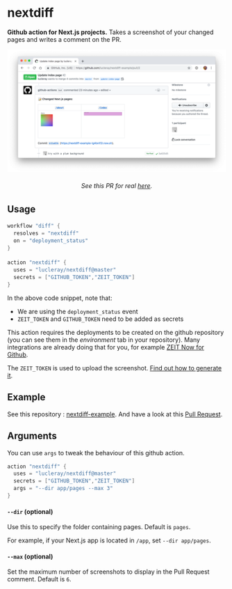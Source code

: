 # nextdiff

**Github action for Next.js projects.** Takes a screenshot of your changed pages and writes a comment on the PR.

<div align="center">
<img src="demo.png" alt="This action comments on the PR with a summary of the changes">

<h6>See this PR for real <a href="https://github.com/lucleray/nextdiff-example/pull/2">here</a>.</h6>
</div>

## Usage

```h
workflow "diff" {
  resolves = "nextdiff"
  on = "deployment_status"
}

action "nextdiff" {
  uses = "lucleray/nextdiff@master"
  secrets = ["GITHUB_TOKEN","ZEIT_TOKEN"]
}
```

In the above code snippet, note that:

- We are using the `deployment_status` event
- `ZEIT_TOKEN` and `GITHUB_TOKEN` need to be added as secrets

This action requires the deployments to be created on the github repository (you can see them in the _environment_ tab in your repository). Many integrations are already doing that for you, for example [ZEIT Now for Github](https://zeit.co/github).

The `ZEIT_TOKEN` is used to upload the screenshot. [Find out how to generate it](https://zeit.co/blog/introducing-api-tokens-management).

## Example

See this repository : [nextdiff-example](https://github.com/lucleray/nextdiff-example). And have a look at this [Pull Request](https://github.com/lucleray/nextdiff-example/pull/2).

## Arguments

You can use `args` to tweak the behaviour of this github action.

```h
action "nextdiff" {
  uses = "lucleray/nextdiff@master"
  secrets = ["GITHUB_TOKEN","ZEIT_TOKEN"]
  args = "--dir app/pages --max 3"
}
```

#### `--dir` (optional)

Use this to specify the folder containing pages. Default is `pages`.

For example, if your Next.js app is located in `/app`, set `--dir app/pages`.

#### `--max` (optional)

Set the maximum number of screenshots to display in the Pull Request comment. Default is `6`.
